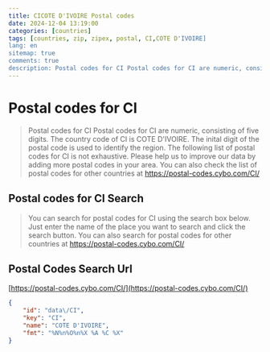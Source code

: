 ```yaml
---
title: CICOTE D'IVOIRE Postal codes 
date: 2024-12-04 13:19:00
categories: [countries]
tags: [countries, zip, zipex, postal, CI,COTE D'IVOIRE]
lang: en
sitemap: true
comments: true
description: Postal codes for CI Postal codes for CI are numeric, consisting of five digits. The country code of CI is COTE D'IVOIRE. The inital digit of the postal code is used to identify the region. The following list of postal codes for CI is not exhaustive. Please help us to improve our data by adding more postal codes in your area. You can also check the list of postal codes for other countries at https://postal-codes.cybo.com/CI/
---
```


# Postal codes for CI
> Postal codes for CI Postal codes for CI are numeric, consisting of five digits. The country code of CI is COTE D'IVOIRE. The inital digit of the postal code is used to identify the region. The following list of postal codes for CI is not exhaustive. Please help us to improve our data by adding more postal codes in your area. You can also check the list of postal codes for other countries at https://postal-codes.cybo.com/CI/

## Postal codes for CI Search 
> You can search for postal codes for CI using the search box below. Just enter the name of the place you want to search and click the search button. You can also search for postal codes for other countries at https://postal-codes.cybo.com/CI/

## Postal Codes Search Url

[https://postal-codes.cybo.com/CI/](https://postal-codes.cybo.com/CI/)
```json
{
    "id": "data\/CI",
    "key": "CI",
    "name": "COTE D'IVOIRE",
    "fmt": "%N%n%O%n%X %A %C %X"
}
```
